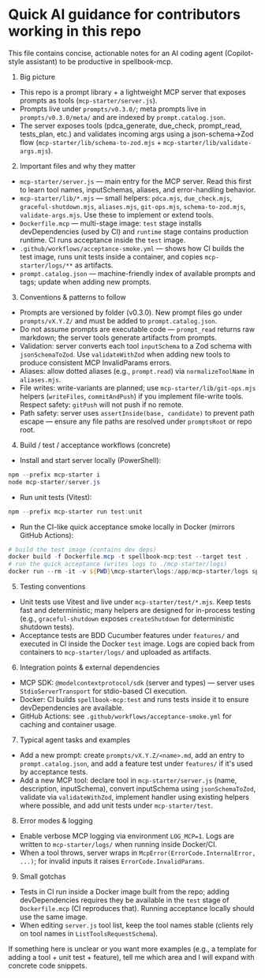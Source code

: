 # Quick AI guidance for contributors working in this repo

This file contains concise, actionable notes for an AI coding agent (Copilot-style assistant) to be productive in spellbook-mcp.

1) Big picture
- This repo is a prompt library + a lightweight MCP server that exposes prompts as tools (`mcp-starter/server.js`).
- Prompts live under `prompts/v0.3.0/`; meta prompts live in `prompts/v0.3.0/meta/` and are indexed by `prompt.catalog.json`.
- The server exposes tools (pdca_generate, due_check, prompt_read, tests_plan, etc.) and validates incoming args using a json-schema→Zod flow (`mcp-starter/lib/schema-to-zod.mjs` + `mcp-starter/lib/validate-args.mjs`).

2) Important files and why they matter
- `mcp-starter/server.js` — main entry for the MCP server. Read this first to learn tool names, inputSchemas, aliases, and error-handling behavior.
- `mcp-starter/lib/*.mjs` — small helpers: `pdca.mjs`, `due_check.mjs`, `graceful-shutdown.mjs`, `aliases.mjs`, `git-ops.mjs`, `schema-to-zod.mjs`, `validate-args.mjs`. Use these to implement or extend tools.
- `Dockerfile.mcp` — multi-stage image: `test` stage installs devDependencies (used by CI) and `runtime` stage contains production runtime. CI runs acceptance inside the `test` image.
- `.github/workflows/acceptance-smoke.yml` — shows how CI builds the test image, runs unit tests inside a container, and copies `mcp-starter/logs/**` as artifacts.
- `prompt.catalog.json` — machine-friendly index of available prompts and tags; update when adding new prompts.

3) Conventions & patterns to follow
- Prompts are versioned by folder (v0.3.0). New prompt files go under `prompts/vX.Y.Z/` and must be added to `prompt.catalog.json`.
- Do not assume prompts are executable code — `prompt_read` returns raw markdown; the server tools generate artifacts from prompts.
- Validation: server converts each tool `inputSchema` to a Zod schema with `jsonSchemaToZod`. Use `validateWithZod` when adding new tools to produce consistent MCP InvalidParams errors.
- Aliases: allow dotted aliases (e.g., `prompt.read`) via `normalizeToolName` in `aliases.mjs`.
- File writes: write-variants are planned; use `mcp-starter/lib/git-ops.mjs` helpers (`writeFiles`, `commitAndPush`) if you implement file-write tools. Respect safety: `gitPush` will not push if no remote.
- Path safety: server uses `assertInside(base, candidate)` to prevent path escape — ensure any file paths are resolved under `promptsRoot` or repo root.

4) Build / test / acceptance workflows (concrete)
- Install and start server locally (PowerShell):
```powershell
npm --prefix mcp-starter i
node mcp-starter/server.js
```
- Run unit tests (Vitest):
```powershell
npm --prefix mcp-starter run test:unit
```
- Run the CI-like quick acceptance smoke locally in Docker (mirrors GitHub Actions):
```powershell
# build the test image (contains dev deps)
docker build -f Dockerfile.mcp -t spellbook-mcp:test --target test .
# run the quick acceptance (writes logs to ./mcp-starter/logs)
docker run --rm -it -v ${PWD}\mcp-starter\logs:/app/mcp-starter/logs spellbook-mcp:test /bin/sh -c "cd /app && npm run acceptance:quick:logging"
```

5) Testing conventions
- Unit tests use Vitest and live under `mcp-starter/test/*.mjs`. Keep tests fast and deterministic; many helpers are designed for in-process testing (e.g., `graceful-shutdown` exposes `createShutdown` for deterministic shutdown tests).
- Acceptance tests are BDD Cucumber features under `features/` and executed in CI inside the Docker `test` image. Logs are copied back from containers to `mcp-starter/logs/` and uploaded as artifacts.

6) Integration points & external dependencies
- MCP SDK: `@modelcontextprotocol/sdk` (server and types) — server uses `StdioServerTransport` for stdio-based CI execution.
- Docker: CI builds `spellbook-mcp:test` and runs tests inside it to ensure devDependencies are available.
- GitHub Actions: see `.github/workflows/acceptance-smoke.yml` for caching and container usage.

7) Typical agent tasks and examples
- Add a new prompt: create `prompts/vX.Y.Z/<name>.md`, add an entry to `prompt.catalog.json`, and add a feature test under `features/` if it's used by acceptance tests.
- Add a new MCP tool: declare tool in `mcp-starter/server.js` (name, description, inputSchema), convert inputSchema using `jsonSchemaToZod`, validate via `validateWithZod`, implement handler using existing helpers where possible, and add unit tests under `mcp-starter/test`.

8) Error modes & logging
- Enable verbose MCP logging via environment `LOG_MCP=1`. Logs are written to `mcp-starter/logs/` when running inside Docker/CI.
- When a tool throws, server wraps in `McpError(ErrorCode.InternalError, ...)`; for invalid inputs it raises `ErrorCode.InvalidParams`.

9) Small gotchas
- Tests in CI run inside a Docker image built from the repo; adding devDependencies requires they be available in the `test` stage of `Dockerfile.mcp` (CI reproduces that). Running acceptance locally should use the same image.
- When editing `server.js` tool list, keep the tool names stable (clients rely on tool names in `ListToolsRequestSchema`).

If something here is unclear or you want more examples (e.g., a template for adding a tool + unit test + feature), tell me which area and I will expand with concrete code snippets.
